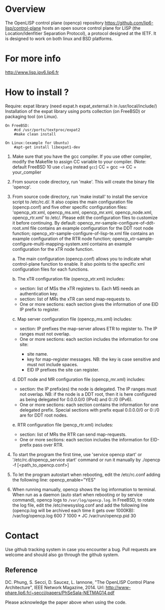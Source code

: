 
# Overview
The OpenLISP control plane (opencp) repository https://github.com/lip6-lisp/control-plane hosts an open source control plane for LISP (the Location/Idenfitier Separation Protocol), a protocol designed at the IETF.
It is designed to work on both linux and BSD platforms.

# For more info
http://www.lisp.ipv6.lip6.fr


# How to install ?


Require: expat library (need expat.h expat_external.h in /usr/local/include/)
	Installation of the expat library using ports collection (on FreeBSD) or packaging tool (on Linux).
	
	On FreeBSD:
		#cd /usr/ports/textproc/expat2
		#make clean install
	
	On Linux:(example for Ubuntu)
		#apt-get install libexpat1-dev

1. Make sure that you have the gcc compiler. 
If you use other compiler, modify the Makefile to assign CC variable to your compiler.
(Note: default FreeBSD 10 use `clang` instead `gcc`)
	CC = gcc  --> CC = your_complier

2. From source code directory, run 'make'. This will create the binary file 'opencp'.

3. From source code directory, run 'make install' to install the service script to /etc/rc.d/. 
It also copies the main configuration file (opencp.conf) and five other specific configuration files: 
 'opencp_xtr.xml, opencp_ms.xml, opencp_mr.xml, opencp_node.xml, opencp_rtr.xml' to /etc/. Please edit 
the configuration files to customize it before continuing. By default: opencp_mr-sample-configure-of-ddt-root.xml file 
contains an example configuration for the DDT root node function; opencp_xtr-sample-configure-of-lisp-te.xml file contains an example  configuration of the RTR node function; opencp_xtr-sample-configure-multi-mapping-system.xml contains an example  
configuration for the xTR node function. 

	a.  The main configuration (opencp.conf) allows you to indicate what  
control-plane function to enable. It also points to the specific xml configuration files for each functions.

	b.  The xTR configuration file (opencp_xtr.xml) includes:
	+ <mapserver> section: list of MSs the xTR registers to. 
	Each MS needs an authentication key. 
	+ <mapresolve> section: list of MRs the xTR can send map-requests to.
	+ One or more <eid> sections: each section gives the information of one EID IP prefix to register.

	c. Map server configuration file (opencp_ms.xml) includes:
	+ <geid> section: IP prefixes the map-server allows ETR to register to. The IP ranges must not overlap.
	+ One or more <site> sections: each section includes the information for one site:
		+ site name.
		+ key for map-register messages. NB: the key is case sensitive and must not include spaces.
		+ EID IP prefixes the site can register.

	d. DDT node and MR configuration file (opencp_mr.xml) includes:
	+ <geid> section: the IP prefix(es) the node is delegated. The IP ranges must not overlap. 
	NB: if the node is a DDT root, then it is here configured as being delegated for 0.0.0.0/0 (IPv4) and 0::/0 (IPv6).
	+ One or more <eid> sections: each section contains the information for one delegated prefix. 
	Special <eid> sections with prefix equal 0.0.0.0/0 or 0::/0 are for DDT root nodes.

	e. RTR configuration file (pencp_rtr.xml) includes:
	+ <mapresolve> section: list of MRs the RTR can send map-requests.
	+ One or more <eid> sections: each section includes the information for EID-prefix pass over RTR.
	
4. To start the program the first time, use 'service opencp start' or '/etc/rc.d/opencp_service start' command or run it manually by ./opencp -f [<path_to_opencp.conf>]

5. To let the program autostart when rebooting, edit the /etc/rc.conf adding the following line:
	opencp_enable="YES"

6. When running manually, opencp shows the log information to terminal. When run as a daemon (auto start when rebooting or by service command), opencp logs to `/var/log/opencp.log`. In FreeBSD, to rotate the log file, edit the /etc/newsyslog.conf and add the following line (opencp.log will be archived each time it gets over 1000KB):
	/var/log/opencp.log                     600  7     1000 *     JC    /var/run/opencp.pid  30

# Contact

Use github tracking system in case you encounter a bug.
Pull requests are welcome and should also go through the github system.





Reference
---------
DC. Phung, S. Secci, D. Saucez, L. Iannone, "The OpenLISP Control Plane Architecture", IEEE Network Magazine, 2014. Url: http://www-phare.lip6.fr/~secci/papers/PhSeSaIa-NETMAG14.pdf

Please acknowledge the paper above when using the code.
